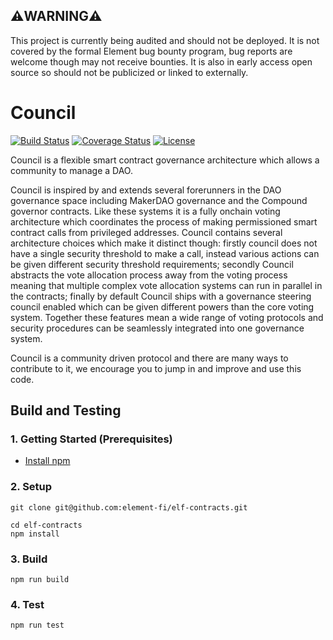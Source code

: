 ## :warning:WARNING:warning:
This project is currently being audited and should not be deployed. It is not covered by the formal Element bug bounty program, bug reports are welcome though may not receive bounties. It is also in early access open source so should not be publicized or linked to externally.

# Council

[![Build Status](https://github.com/element-fi/council/workflows/Tests/badge.svg)](https://github.com/element-fi/council/actions)
[![Coverage Status](https://coveralls.io/repos/github/element-fi/council/badge.svg?branch=main&service=github&t=7FWsvc)](https://coveralls.io/github/element-fi/council?branch=main)
[![License](https://img.shields.io/badge/License-Apache%202.0-blue.svg)](https://github.com/element-fi/council/blob/master/LICENSE)

Council is a flexible smart contract governance architecture which allows a community to manage a DAO.

Council is inspired by and extends several forerunners in the DAO governance space including MakerDAO governance and the Compound governor contracts. Like these systems it is a fully onchain voting architecture which coordinates the process of making permissioned smart contract calls from privileged addresses. Council contains several architecture choices which make it distinct though: firstly council does not have a single security threshold to make a call, instead various actions can be given different security threshold requirements; secondly Council abstracts the vote allocation process away from the voting process meaning that multiple complex vote allocation systems can run in parallel in the contracts; finally by default Council ships with a governance steering council enabled which can be given different powers than the core voting system. Together these features mean a wide range of voting protocols and security procedures can be seamlessly integrated into one governance system.

Council is a community driven protocol and there are many ways to contribute to it, we encourage you to jump in and improve and use this code.

## Build and Testing

### 1. Getting Started (Prerequisites)

- [Install npm](https://nodejs.org/en/download/)

### 2. Setup

```
git clone git@github.com:element-fi/elf-contracts.git
```

```
cd elf-contracts
npm install
```

### 3. Build

```
npm run build
```

### 4. Test

```
npm run test
```
